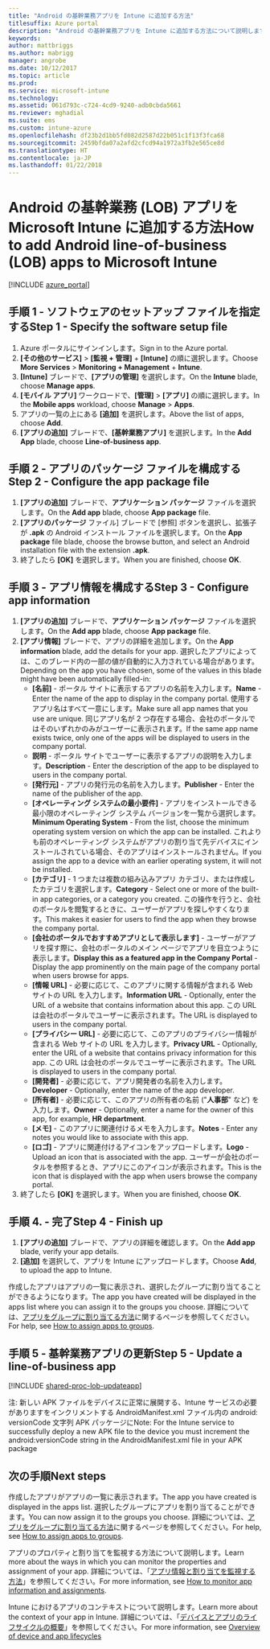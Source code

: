 ```yaml
---
title: "Android の基幹業務アプリを Intune に追加する方法"
titlesuffix: Azure portal
description: "Android の基幹業務アプリを Intune に追加する方法について説明します。\""
keywords: 
author: mattbriggs
ms.author: mabrigg
manager: angrobe
ms.date: 10/12/2017
ms.topic: article
ms.prod: 
ms.service: microsoft-intune
ms.technology: 
ms.assetid: 061d793c-c724-4cd9-9240-adb0cbda5661
ms.reviewer: mghadial
ms.suite: ems
ms.custom: intune-azure
ms.openlocfilehash: df23b2d1bb5fd082d2587d22b051c1f13f3fca68
ms.sourcegitcommit: 2459bfda07a2afd2cfcd94a1972a3fb2e565ce8d
ms.translationtype: HT
ms.contentlocale: ja-JP
ms.lasthandoff: 01/22/2018
---
```

# <a name="how-to-add-android-line-of-business-lob-apps-to-microsoft-intune"></a><span data-ttu-id="cf991-103">Android の基幹業務 (LOB) アプリを Microsoft Intune に追加する方法</span><span class="sxs-lookup"><span data-stu-id="cf991-103">How to add Android line-of-business (LOB) apps to Microsoft Intune</span></span>

[!INCLUDE [azure_portal](./includes/azure_portal.md)]

## <a name="step-1---specify-the-software-setup-file"></a><span data-ttu-id="cf991-104">手順 1 - ソフトウェアのセットアップ ファイルを指定する</span><span class="sxs-lookup"><span data-stu-id="cf991-104">Step 1 - Specify the software setup file</span></span>

1. <span data-ttu-id="cf991-105">Azure ポータルにサインインします。</span><span class="sxs-lookup"><span data-stu-id="cf991-105">Sign in to the Azure portal.</span></span>
2. <span data-ttu-id="cf991-106">**[その他のサービス]** > **[監視 + 管理]** + **[Intune]** の順に選択します。</span><span class="sxs-lookup"><span data-stu-id="cf991-106">Choose **More Services** > **Monitoring + Management** + **Intune**.</span></span>
3. <span data-ttu-id="cf991-107">**[Intune]** ブレードで、**[アプリの管理]** を選択します。</span><span class="sxs-lookup"><span data-stu-id="cf991-107">On the **Intune** blade, choose **Manage apps**.</span></span>
4. <span data-ttu-id="cf991-108">**[モバイル アプリ]** ワークロードで、**[管理]** > **[アプリ]** の順に選択します。</span><span class="sxs-lookup"><span data-stu-id="cf991-108">In the **Mobile apps** workload, choose **Manage** > **Apps**.</span></span>
5. <span data-ttu-id="cf991-109">アプリの一覧の上にある **[追加]** を選択します。</span><span class="sxs-lookup"><span data-stu-id="cf991-109">Above the list of apps, choose **Add**.</span></span>
6. <span data-ttu-id="cf991-110">**[アプリの追加]** ブレードで、**[基幹業務アプリ]** を選択します。</span><span class="sxs-lookup"><span data-stu-id="cf991-110">In the **Add App** blade, choose **Line-of-business app**.</span></span>

## <a name="step-2---configure-the-app-package-file"></a><span data-ttu-id="cf991-111">手順 2 - アプリのパッケージ ファイルを構成する</span><span class="sxs-lookup"><span data-stu-id="cf991-111">Step 2 - Configure the app package file</span></span>

1. <span data-ttu-id="cf991-112">**[アプリの追加]** ブレードで、**アプリケーション パッケージ** ファイルを選択します。</span><span class="sxs-lookup"><span data-stu-id="cf991-112">On the **Add app** blade, choose **App package** file.</span></span>
2. <span data-ttu-id="cf991-113">**[アプリのパッケージ** ファイル] ブレードで [参照] ボタンを選択し、拡張子が **.apk** の Android インストール ファイルを選択します。</span><span class="sxs-lookup"><span data-stu-id="cf991-113">On the **App package** file blade, choose the browse button, and select an Android installation file with the extension **.apk**.</span></span>
3. <span data-ttu-id="cf991-114">終了したら **[OK]** を選択します。</span><span class="sxs-lookup"><span data-stu-id="cf991-114">When you are finished, choose **OK**.</span></span>


## <a name="step-3---configure-app-information"></a><span data-ttu-id="cf991-115">手順 3 - アプリ情報を構成する</span><span class="sxs-lookup"><span data-stu-id="cf991-115">Step 3 - Configure app information</span></span>

1. <span data-ttu-id="cf991-116">**[アプリの追加]** ブレードで、**アプリケーション パッケージ** ファイルを選択します。</span><span class="sxs-lookup"><span data-stu-id="cf991-116">On the **Add app** blade, choose **App package** file.</span></span>
2. <span data-ttu-id="cf991-117">**[アプリ情報]** ブレードで、アプリの詳細を追加します。</span><span class="sxs-lookup"><span data-stu-id="cf991-117">On the **App information** blade, add the details for your app.</span></span> <span data-ttu-id="cf991-118">選択したアプリによっては、このブレード内の一部の値が自動的に入力されている場合があります。</span><span class="sxs-lookup"><span data-stu-id="cf991-118">Depending on the app you have chosen, some of the values in this blade might have been automatically filled-in:</span></span>
    - <span data-ttu-id="cf991-119">**[名前]** - ポータル サイトに表示するアプリの名前を入力します。</span><span class="sxs-lookup"><span data-stu-id="cf991-119">**Name** - Enter the name of the app to display in the company portal.</span></span> <span data-ttu-id="cf991-120">使用するアプリ名はすべて一意にします。</span><span class="sxs-lookup"><span data-stu-id="cf991-120">Make sure all app names that you use are unique.</span></span> <span data-ttu-id="cf991-121">同じアプリ名が 2 つ存在する場合、会社のポータルではそのいずれかのみがユーザーに表示されます。</span><span class="sxs-lookup"><span data-stu-id="cf991-121">If the same app name exists twice, only one of the apps will be displayed to users in the company portal.</span></span>
    - <span data-ttu-id="cf991-122">**説明** - ポータル サイトでユーザーに表示するアプリの説明を入力します。</span><span class="sxs-lookup"><span data-stu-id="cf991-122">**Description** - Enter the description of the app to be displayed to users in the company portal.</span></span>
    - <span data-ttu-id="cf991-123">**[発行元]** - アプリの発行元の名前を入力します。</span><span class="sxs-lookup"><span data-stu-id="cf991-123">**Publisher** - Enter the name of the publisher of the app.</span></span>
    - <span data-ttu-id="cf991-124">**[オペレーティング システムの最小要件]** - アプリをインストールできる最小限のオペレーティング システム バージョンを一覧から選択します。</span><span class="sxs-lookup"><span data-stu-id="cf991-124">**Minimum Operating System** - From the list, choose the minimum operating system version on which the app can be installed.</span></span> <span data-ttu-id="cf991-125">これよりも前のオペレーティング システムがアプリの割り当て先デバイスにインストールされている場合、そのアプリはインストールされません。</span><span class="sxs-lookup"><span data-stu-id="cf991-125">If you assign the app to a device with an earlier operating system, it will not be installed.</span></span>
    - <span data-ttu-id="cf991-126">**[カテゴリ]** - 1 つまたは複数の組み込みアプリ カテゴリ、または作成したカテゴリを選択します。</span><span class="sxs-lookup"><span data-stu-id="cf991-126">**Category** - Select one or more of the built-in app categories, or a category you created.</span></span> <span data-ttu-id="cf991-127">この操作を行うと、会社のポータルを閲覧するときに、ユーザーがアプリを探しやすくなります。</span><span class="sxs-lookup"><span data-stu-id="cf991-127">This makes it easier for users to find the app when they browse the company portal.</span></span>
    - <span data-ttu-id="cf991-128">**[会社のポータルでおすすめアプリとして表示します]** - ユーザーがアプリを探す際に、会社のポータルのメイン ページでアプリを目立つように表示します。</span><span class="sxs-lookup"><span data-stu-id="cf991-128">**Display this as a featured app in the Company Portal** - Display the app prominently on the main page of the company portal when users browse for apps.</span></span>
    - <span data-ttu-id="cf991-129">**[情報 URL]** - 必要に応じて、このアプリに関する情報が含まれる Web サイトの URL を入力します。</span><span class="sxs-lookup"><span data-stu-id="cf991-129">**Information URL** - Optionally, enter the URL of a website that contains information about this app.</span></span> <span data-ttu-id="cf991-130">この URL は会社のポータルでユーザーに表示されます。</span><span class="sxs-lookup"><span data-stu-id="cf991-130">The URL is displayed to users in the company portal.</span></span>
    - <span data-ttu-id="cf991-131">**[プライバシー URL]** - 必要に応じて、このアプリのプライバシー情報が含まれる Web サイトの URL を入力します。</span><span class="sxs-lookup"><span data-stu-id="cf991-131">**Privacy URL** - Optionally, enter the URL of a website that contains privacy information for this app.</span></span> <span data-ttu-id="cf991-132">この URL は会社のポータルでユーザーに表示されます。</span><span class="sxs-lookup"><span data-stu-id="cf991-132">The URL is displayed to users in the company portal.</span></span>
    - <span data-ttu-id="cf991-133">**[開発者]** - 必要に応じて、アプリ開発者の名前を入力します。</span><span class="sxs-lookup"><span data-stu-id="cf991-133">**Developer** - Optionally, enter the name of the app developer.</span></span>
    - <span data-ttu-id="cf991-134">**[所有者]** - 必要に応じて、このアプリの所有者の名前 ("**人事部**" など) を入力します。</span><span class="sxs-lookup"><span data-stu-id="cf991-134">**Owner** - Optionally, enter a name for the owner of this app, for example, **HR department**.</span></span>
    - <span data-ttu-id="cf991-135">**[メモ]** - このアプリに関連付けるメモを入力します。</span><span class="sxs-lookup"><span data-stu-id="cf991-135">**Notes** - Enter any notes you would like to associate with this app.</span></span>
    - <span data-ttu-id="cf991-136">**[ロゴ]** - アプリに関連付けるアイコンをアップロードします。</span><span class="sxs-lookup"><span data-stu-id="cf991-136">**Logo** - Upload an icon that is associated with the app.</span></span> <span data-ttu-id="cf991-137">ユーザーが会社のポータルを参照するとき、アプリにこのアイコンが表示されます。</span><span class="sxs-lookup"><span data-stu-id="cf991-137">This is the icon that is displayed with the app when users browse the company portal.</span></span>
3. <span data-ttu-id="cf991-138">終了したら **[OK]** を選択します。</span><span class="sxs-lookup"><span data-stu-id="cf991-138">When you are finished, choose **OK**.</span></span>

## <a name="step-4---finish-up"></a><span data-ttu-id="cf991-139">手順 4. - 完了</span><span class="sxs-lookup"><span data-stu-id="cf991-139">Step 4 - Finish up</span></span>

1. <span data-ttu-id="cf991-140">**[アプリの追加]** ブレードで、アプリの詳細を確認します。</span><span class="sxs-lookup"><span data-stu-id="cf991-140">On the **Add app** blade, verify your app details.</span></span>
2. <span data-ttu-id="cf991-141">**[追加]** を選択して、アプリを Intune にアップロードします。</span><span class="sxs-lookup"><span data-stu-id="cf991-141">Choose **Add**, to upload the app to Intune.</span></span>

<span data-ttu-id="cf991-142">作成したアプリはアプリの一覧に表示され、選択したグループに割り当てることができるようになります。</span><span class="sxs-lookup"><span data-stu-id="cf991-142">The app you have created will be displayed in the apps list where you can assign it to the groups you choose.</span></span> <span data-ttu-id="cf991-143">詳細については、[アプリをグループに割り当てる方法](apps-deploy.md)に関するページを参照してください。</span><span class="sxs-lookup"><span data-stu-id="cf991-143">For help, see [How to assign apps to groups](apps-deploy.md).</span></span>

## <a name="step-5---update-a-line-of-business-app"></a><span data-ttu-id="cf991-144">手順 5 - 基幹業務アプリの更新</span><span class="sxs-lookup"><span data-stu-id="cf991-144">Step 5 - Update a line-of-business app</span></span>

[!INCLUDE [shared-proc-lob-updateapp](./includes/shared-proc-lob-updateapp.md)]

<span data-ttu-id="cf991-145">注: 新しい APK ファイルをデバイスに正常に展開する、Intune サービスの必要がありますをインクリメントする AndroidManifest.xml ファイル内の android: versionCode 文字列 APK パッケージに</span><span class="sxs-lookup"><span data-stu-id="cf991-145">Note: For the Intune service to successfully deploy a new APK file to the device you must increment the android:versionCode string in the AndroidManifest.xml file in your APK package</span></span>

## <a name="next-steps"></a><span data-ttu-id="cf991-146">次の手順</span><span class="sxs-lookup"><span data-stu-id="cf991-146">Next steps</span></span>

<span data-ttu-id="cf991-147">作成したアプリがアプリの一覧に表示されます。</span><span class="sxs-lookup"><span data-stu-id="cf991-147">The app you have created is displayed in the apps list.</span></span> <span data-ttu-id="cf991-148">選択したグループにアプリを割り当てることができます。</span><span class="sxs-lookup"><span data-stu-id="cf991-148">You can now assign it to the groups you choose.</span></span> <span data-ttu-id="cf991-149">詳細については、[アプリをグループに割り当てる方法](apps-deploy.md)に関するページを参照してください。</span><span class="sxs-lookup"><span data-stu-id="cf991-149">For help, see [How to assign apps to groups](apps-deploy.md).</span></span>

<span data-ttu-id="cf991-150">アプリのプロパティと割り当てを監視する方法について説明します。</span><span class="sxs-lookup"><span data-stu-id="cf991-150">Learn more about the ways in which you can monitor the properties and assignment of your app.</span></span> <span data-ttu-id="cf991-151">詳細については、「[アプリ情報と割り当てを監視する方法](apps-monitor.md)」を参照してください。</span><span class="sxs-lookup"><span data-stu-id="cf991-151">For more information, see [How to monitor app information and assignments](apps-monitor.md).</span></span>

<span data-ttu-id="cf991-152">Intune におけるアプリのコンテキストについて説明します。</span><span class="sxs-lookup"><span data-stu-id="cf991-152">Learn more about the context of your app in Intune.</span></span> <span data-ttu-id="cf991-153">詳細については、「[デバイスとアプリのライフサイクルの概要](introduction-device-app-lifecycles.md)」を参照してください。</span><span class="sxs-lookup"><span data-stu-id="cf991-153">For more information, see [Overview of device and app lifecycles](introduction-device-app-lifecycles.md)</span></span>
